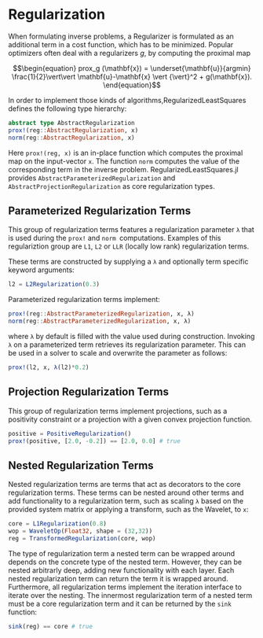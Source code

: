 # Regularization
When formulating inverse problems, a Regularizer is formulated as an additional term in a cost function, which has to be minimized. Popular optimizers often deal with a regularizers $g$, by computing the proximal map

```math
\begin{equation}
  prox_g (\mathbf{x}) = \underset{\mathbf{u}}{argmin} \frac{1}{2}\vert\vert \mathbf{u}-\mathbf{x} \vert {\vert}^2 + g(\mathbf{x}).
\end{equation}
```

In order to implement those kinds of algorithms,RegularizedLeastSquares defines the following type hierarchy:
```julia
abstract type AbstractRegularization
prox!(reg::AbstractRegularization, x)
norm(reg::AbstractRegularization, x)
```
Here `prox!(reg, x)` is an in-place function which computes the proximal map on the input-vector `x`. The function `norm` computes the value of the corresponding term in the inverse problem. RegularizedLeastSquares.jl provides `AbstractParameterizedRegularization` and `AbstractProjectionRegularization` as core regularization types.

## Parameterized Regularization Terms
This group of regularization terms features a regularization parameter `λ` that is used during the `prox!` and `norm `computations. Examples of this regulariztion group are `L1`, `L2` or `LLR` (locally low rank) regularization terms.

These terms are constructed by supplying a `λ` and optionally term specific keyword arguments:

```julia
l2 = L2Regularization(0.3)
```
Parameterized regularization terms implement:
```julia
prox!(reg::AbstractParameterizedRegularization, x, λ)
norm(reg::AbstractParameterizedRegularization, x, λ)
```
where `λ` by default is filled with the value used during construction.
Invoking `λ` on a parameterized term retrieves its regularization parameter. This can be used in a solver to scale and overwrite the parameter as follows:
```julia
prox!(l2, x, λ(l2)*0.2)
```

## Projection Regularization Terms
This group of regularization terms implement projections, such as a positivity constraint or a projection with a given convex projection function.

```julia
positive = PositiveRegularization()
prox!(positive, [2.0, -0.2]) == [2.0, 0.0] # true
```

## Nested Regularization Terms
Nested regularization terms are terms that act as decorators to the core regularization terms. These terms can be nested around other terms and add functionality to a regularization term, such as scaling `λ` based on the provided system matrix or applying a transform, such as the Wavelet, to `x`:

```julia
core = L1Regularization(0.8)
wop = WaveletOp(Float32, shape = (32,32))
reg = TransformedRegularization(core, wop)
```
The type of regularization term a nested term can be wrapped around depends on the concrete type of the nested term. However, they can be nested arbitrarly deep, adding new functionality with each layer. Each nested regularization term can return the term it is wrapped around. Furthermore, all regularization terms implement the iteration interface to iterate over the nesting. The innermost regularization term of a nested term must be a core regularization term and it can be returned by the `sink` function:
```julia
sink(reg) == core # true
```